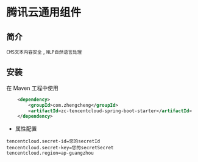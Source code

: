 # 腾讯云通用组件

## 简介

`CMS文本内容安全` , `NLP自然语言处理`

## **安装**

在 Maven 工程中使用

```xml
    <dependency>
        <groupId>com.zhengcheng</groupId>
        <artifactId>zc-tencentcloud-spring-boot-starter</artifactId>
    </dependency>
```


- 属性配置

```properties
tencentcloud.secret-id=您的secretId
tencentcloud.secret-key=您的secretSecret
tencentcloud.region=ap-guangzhou
```

